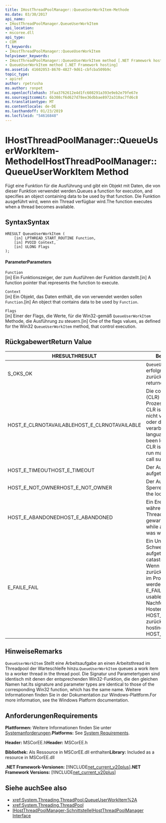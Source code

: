 ```yaml
---
title: IHostThreadPoolManager::QueueUserWorkItem-Methode
ms.date: 03/30/2017
api_name:
- IHostThreadPoolManager.QueueUserWorkItem
api_location:
- mscoree.dll
api_type:
- COM
f1_keywords:
- IHostThreadPoolManager::QueueUserWorkItem
helpviewer_keywords:
- IHostThreadPoolManager::QueueUserWorkItem method [.NET Framework hosting]
- QueueUserWorkItem method [.NET Framework hosting]
ms.assetid: 41602053-8670-4827-9d61-cbfcba509b9c
topic_type:
- apiref
author: rpetrusha
ms.author: ronpet
ms.openlocfilehash: 3faa3762612e4d1fc608291a393e9eb2e79fe67e
ms.sourcegitcommit: 6b308cf6d627d78ee36dbbae8972a310ac7fd6c8
ms.translationtype: MT
ms.contentlocale: de-DE
ms.lasthandoff: 01/23/2019
ms.locfileid: "54616848"
---
```

# <a name="ihostthreadpoolmanagerqueueuserworkitem-method"></a><span data-ttu-id="4ba46-102">IHostThreadPoolManager::QueueUserWorkItem-Methode</span><span class="sxs-lookup"><span data-stu-id="4ba46-102">IHostThreadPoolManager::QueueUserWorkItem Method</span></span>
<span data-ttu-id="4ba46-103">Fügt eine Funktion für die Ausführung und gibt ein Objekt mit Daten, die von dieser Funktion verwendet werden.</span><span class="sxs-lookup"><span data-stu-id="4ba46-103">Queues a function for execution, and specifies an object containing data to be used by that function.</span></span> <span data-ttu-id="4ba46-104">Die Funktion ausgeführt wird, wenn ein Thread verfügbar wird.</span><span class="sxs-lookup"><span data-stu-id="4ba46-104">The function executes when a thread becomes available.</span></span>  
  
## <a name="syntax"></a><span data-ttu-id="4ba46-105">Syntax</span><span class="sxs-lookup"><span data-stu-id="4ba46-105">Syntax</span></span>  
  
```  
HRESULT QueueUserWorkItem (  
    [in] LPTHREAD_START_ROUTINE Function,  
    [in] PVOID Context,  
    [in] ULONG Flags  
);  
```  
  
#### <a name="parameters"></a><span data-ttu-id="4ba46-106">Parameter</span><span class="sxs-lookup"><span data-stu-id="4ba46-106">Parameters</span></span>  
 `Function`  
 <span data-ttu-id="4ba46-107">[in] Ein Funktionszeiger, der zum Ausführen der Funktion darstellt.</span><span class="sxs-lookup"><span data-stu-id="4ba46-107">[in] A function pointer that represents the function to execute.</span></span>  
  
 `Context`  
 <span data-ttu-id="4ba46-108">[in] Ein Objekt, das Daten enthält, die von verwendet werden sollen `Function`.</span><span class="sxs-lookup"><span data-stu-id="4ba46-108">[in] An object that contains data to be used by `Function`.</span></span>  
  
 `Flags`  
 <span data-ttu-id="4ba46-109">[in] Einer der Flags, die Werte, für die Win32-gemäß `QueueUserWorkItem` Methode, die Ausführung zu steuern.</span><span class="sxs-lookup"><span data-stu-id="4ba46-109">[in] One of the flags values, as defined for the Win32 `QueueUserWorkItem` method, that control execution.</span></span>  
  
## <a name="return-value"></a><span data-ttu-id="4ba46-110">Rückgabewert</span><span class="sxs-lookup"><span data-stu-id="4ba46-110">Return Value</span></span>  
  
|<span data-ttu-id="4ba46-111">HRESULT</span><span class="sxs-lookup"><span data-stu-id="4ba46-111">HRESULT</span></span>|<span data-ttu-id="4ba46-112">Beschreibung</span><span class="sxs-lookup"><span data-stu-id="4ba46-112">Description</span></span>|  
|-------------|-----------------|  
|<span data-ttu-id="4ba46-113">S_OK</span><span class="sxs-lookup"><span data-stu-id="4ba46-113">S_OK</span></span>|<span data-ttu-id="4ba46-114">`QueueUserWorkItem` wurde erfolgreich zurückgegeben.</span><span class="sxs-lookup"><span data-stu-id="4ba46-114">`QueueUserWorkItem` returned successfully.</span></span>|  
|<span data-ttu-id="4ba46-115">HOST_E_CLRNOTAVAILABLE</span><span class="sxs-lookup"><span data-stu-id="4ba46-115">HOST_E_CLRNOTAVAILABLE</span></span>|<span data-ttu-id="4ba46-116">Die common Language Runtime (CLR) wurde nicht in einen Prozess geladen wurde, oder die CLR ist in einem Zustand, in dem nicht verwalteten Code ausführen oder den Aufruf erfolgreich zu verarbeiten.</span><span class="sxs-lookup"><span data-stu-id="4ba46-116">The common language runtime (CLR) has not been loaded into a process, or the CLR is in a state in which it cannot run managed code or process the call successfully.</span></span>|  
|<span data-ttu-id="4ba46-117">HOST_E_TIMEOUT</span><span class="sxs-lookup"><span data-stu-id="4ba46-117">HOST_E_TIMEOUT</span></span>|<span data-ttu-id="4ba46-118">Der Aufruf ist ein Timeout aufgetreten.</span><span class="sxs-lookup"><span data-stu-id="4ba46-118">The call timed out.</span></span>|  
|<span data-ttu-id="4ba46-119">HOST_E_NOT_OWNER</span><span class="sxs-lookup"><span data-stu-id="4ba46-119">HOST_E_NOT_OWNER</span></span>|<span data-ttu-id="4ba46-120">Der Aufrufer ist nicht Besitzer der Sperre.</span><span class="sxs-lookup"><span data-stu-id="4ba46-120">The caller does not own the lock.</span></span>|  
|<span data-ttu-id="4ba46-121">HOST_E_ABANDONED</span><span class="sxs-lookup"><span data-stu-id="4ba46-121">HOST_E_ABANDONED</span></span>|<span data-ttu-id="4ba46-122">Ein Ereignis wurde abgebrochen, während sich der blockierte Thread oder eine Fiber darauf gewartet.</span><span class="sxs-lookup"><span data-stu-id="4ba46-122">An event was canceled while a blocked thread or fiber was waiting on it.</span></span>|  
|<span data-ttu-id="4ba46-123">E_FAIL</span><span class="sxs-lookup"><span data-stu-id="4ba46-123">E_FAIL</span></span>|<span data-ttu-id="4ba46-124">Ein Unbekannter Schwerwiegender Fehler ist aufgetreten.</span><span class="sxs-lookup"><span data-stu-id="4ba46-124">An unknown catastrophic failure occurred.</span></span> <span data-ttu-id="4ba46-125">Wenn eine Methode E_FAIL zurückgibt, ist die CLR nicht mehr im Prozess verwendet werden.</span><span class="sxs-lookup"><span data-stu-id="4ba46-125">When a method returns E_FAIL, the CLR is no longer usable within the process.</span></span> <span data-ttu-id="4ba46-126">Nachfolgende Aufrufe zum Hosten der Methoden HOST_E_CLRNOTAVAILABLE zurück.</span><span class="sxs-lookup"><span data-stu-id="4ba46-126">Subsequent calls to hosting methods return HOST_E_CLRNOTAVAILABLE.</span></span>|  
  
## <a name="remarks"></a><span data-ttu-id="4ba46-127">Hinweise</span><span class="sxs-lookup"><span data-stu-id="4ba46-127">Remarks</span></span>  
 <span data-ttu-id="4ba46-128">`QueueUserWorkItem` Stellt eine Arbeitsaufgabe an einen Arbeitsthread im Threadpool der Warteschleife hinzu.</span><span class="sxs-lookup"><span data-stu-id="4ba46-128">`QueueUserWorkItem` queues a work item to a worker thread in the thread pool.</span></span> <span data-ttu-id="4ba46-129">Die Signatur und Parametertypen sind identisch mit denen der entsprechenden Win32-Funktion, die den gleichen Namen hat.</span><span class="sxs-lookup"><span data-stu-id="4ba46-129">Its signature and parameter types are identical to those of the corresponding Win32 function, which has the same name.</span></span> <span data-ttu-id="4ba46-130">Weitere Informationen finden Sie in der Dokumentation zur Windows-Plattform.</span><span class="sxs-lookup"><span data-stu-id="4ba46-130">For more information, see the Windows Platform documentation.</span></span>  
  
## <a name="requirements"></a><span data-ttu-id="4ba46-131">Anforderungen</span><span class="sxs-lookup"><span data-stu-id="4ba46-131">Requirements</span></span>  
 <span data-ttu-id="4ba46-132">**Plattformen:** Weitere Informationen finden Sie unter [Systemanforderungen](../../../../docs/framework/get-started/system-requirements.md).</span><span class="sxs-lookup"><span data-stu-id="4ba46-132">**Platforms:** See [System Requirements](../../../../docs/framework/get-started/system-requirements.md).</span></span>  
  
 <span data-ttu-id="4ba46-133">**Header:** MSCorEE.h</span><span class="sxs-lookup"><span data-stu-id="4ba46-133">**Header:** MSCorEE.h</span></span>  
  
 <span data-ttu-id="4ba46-134">**Bibliothek:** Als Ressource in MSCorEE.dll enthalten</span><span class="sxs-lookup"><span data-stu-id="4ba46-134">**Library:** Included as a resource in MSCorEE.dll</span></span>  
  
 <span data-ttu-id="4ba46-135">**.NET Framework-Versionen:** [!INCLUDE[net_current_v20plus](../../../../includes/net-current-v20plus-md.md)]</span><span class="sxs-lookup"><span data-stu-id="4ba46-135">**.NET Framework Versions:** [!INCLUDE[net_current_v20plus](../../../../includes/net-current-v20plus-md.md)]</span></span>  
  
## <a name="see-also"></a><span data-ttu-id="4ba46-136">Siehe auch</span><span class="sxs-lookup"><span data-stu-id="4ba46-136">See also</span></span>
- <xref:System.Threading.ThreadPool.QueueUserWorkItem%2A>
- <xref:System.Threading.ThreadPool>
- [<span data-ttu-id="4ba46-137">IHostThreadPoolManager-Schnittstelle</span><span class="sxs-lookup"><span data-stu-id="4ba46-137">IHostThreadPoolManager Interface</span></span>](../../../../docs/framework/unmanaged-api/hosting/ihostthreadpoolmanager-interface.md)
